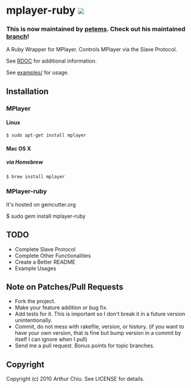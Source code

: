 # mplayer-ruby [![](http://stillmaintained.com/achiu/mplayer-ruby.png)](http://stillmaintained.com/achiu/mplayer-ruby)

### This is now maintained by [petems](https://github.com/petems/mplayer-ruby). Check out his maintained [branch](https://github.com/petems/mplayer-ruby)!

A Ruby Wrapper for MPlayer. Controls MPlayer via the Slave Protocol.

See [RDOC](http://mplayer-ruby.rubyforge.org/mplayer-ruby/index.html) for additional information.

See [examples/](http://github.com/achiu/mplayer-ruby/tree/master/examples/) for usage.


## Installation


### MPlayer

#### Linux

    $ sudo apt-get install mplayer
    
#### Mac OS X

##### via Homebrew

    $ brew install mplayer
    
### MPlayer-ruby

It's hosted on gemcutter.org

   $ sudo gem install mplayer-ruby



## TODO
* Complete Slave Protocol 
* Complete Other Functionalities 
* Create a Better README
* Example Usages

## Note on Patches/Pull Requests
 
* Fork the project.
* Make your feature addition or bug fix.
* Add tests for it. This is important so I don't break it in a
  future version unintentionally.
* Commit, do not mess with rakefile, version, or history.
  (if you want to have your own version, that is fine but bump version in a commit by itself I can ignore when I pull)
* Send me a pull request. Bonus points for topic branches.

## Copyright

Copyright (c) 2010 Arthur Chiu. See LICENSE for details.
